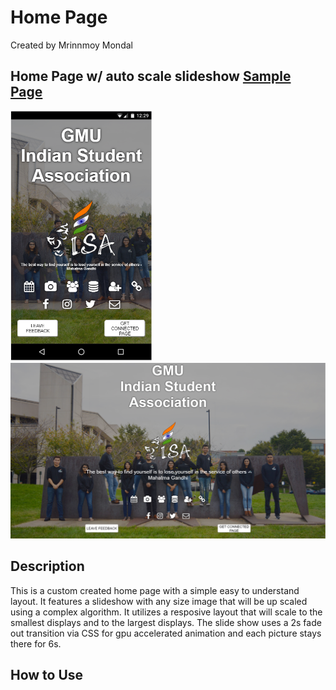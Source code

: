 # Home Page 
Created by Mrinnmoy Mondal  


## Home Page w/ auto scale slideshow [Sample Page](https://mims002.github.io/websiteLayouts/HomePageSlideShow/)

<img src="Sample%20Images/mobile.PNG" height="400px"></img>
<img src="Sample%20Images/desktop.PNG" width="600px"></img>

## Description
This is a custom created home page with a simple easy to understand layout. It features a slideshow with any size image that will be up scaled using a complex algorithm. It utilizes a resposive layout that will scale to the smallest displays and to the largest displays. The slide show uses a 2s fade out transition via CSS for gpu accelerated animation and each picture stays there for 6s. 

## How to Use 






